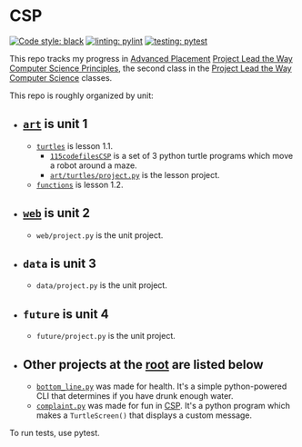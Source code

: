 # CSP

[![Code style: black](https://img.shields.io/badge/code%20style-black-000000.svg)][black] [![linting: pylint](https://img.shields.io/badge/linting-pylint-yellowgreen)][pylint] [![testing: pytest](https://img.shields.io/badge/testing-pytest-orange)][pytest]

This repo tracks my progress in [Advanced Placement][AP] [Project Lead the Way][PLTW] [Computer Science Principles][CSP], the second class in the [Project Lead the Way Computer Science][PLTW CSP] classes.

This repo is roughly organized by unit:

-   ## [`art`](/art/) is unit 1

    -   [`turtles`][turtles folder] is lesson 1.1.
        -   [`115codefilesCSP`][115codefiles] is a set of 3 python turtle programs which move a robot around a maze.
        -   [`art/turtles/project.py`][turtle project] is the lesson project.
    -   [`functions`][funcs] is lesson 1.2.

-   ## [`web`](/web/) is unit 2

    -   `web/project.py` is the unit project.

-   ## `data` is unit 3

    -   `data/project.py` is the unit project.

-   ## `future` is unit 4

    -   `future/project.py` is the unit project.

-   ## Other projects at the [root](./) are listed below

    -   [`bottom_line.py`][bottom line] was made for health. It's a simple python-powered CLI that determines if you have drunk enough water.
    -   [`complaint.py`][complaint] was made for fun in [CSP][art]. It's a python program which makes a `TurtleScreen()` that displays a custom message.

To run tests, use pytest.

[AP]: https://apstudents.collegeboard.org/
[PLTW]: https://www.pltw.org/
[CSP]: https://apstudents.collegeboard.org/courses/ap-computer-science-principles
[PLTW CSP]: https://www.pltw.org/our-programs/pltw-computer-science
[turtles folder]: /art/turtles/
[115codefiles]: /art/turtles/115codefilesCSP/
[turtle project]: /art/turtles/project.py
[funcs]: /art/functions/
[bottom line]: /bottom_line.py
[complaint]: /compaint.py
[art]: #art-is-unit-1
[pylint]: https://github.com/PyCQA/pylint
[black]: https://github.com/psf/black
[pytest]: https://pytest.org/
